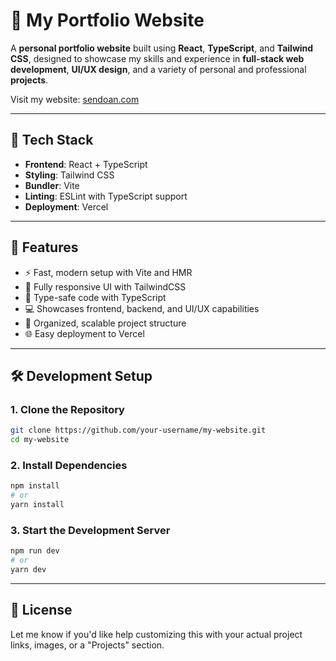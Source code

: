 # 📌 My Portfolio Website

A **personal portfolio website** built using **React**, **TypeScript**, and **Tailwind CSS**, designed to showcase my skills and experience in **full-stack web development**, **UI/UX design**, and a variety of personal and professional **projects**.

Visit my website: [sendoan.com](#https://sendoan.com/)

---

## 🔧 Tech Stack

- **Frontend**: React + TypeScript
- **Styling**: Tailwind CSS
- **Bundler**: Vite
- **Linting**: ESLint with TypeScript support
- **Deployment**: Vercel

---

## 🚀 Features

- ⚡ Fast, modern setup with Vite and HMR
- 🎨 Fully responsive UI with TailwindCSS
- 🧠 Type-safe code with TypeScript
- 💻 Showcases frontend, backend, and UI/UX capabilities
- 📁 Organized, scalable project structure
- 🌐 Easy deployment to Vercel

---

## 🛠 Development Setup

### 1. Clone the Repository

```bash
git clone https://github.com/your-username/my-website.git
cd my-website
```

### 2. Install Dependencies

```bash
npm install
# or
yarn install
```

### 3. Start the Development Server

```bash
npm run dev
# or
yarn dev
```

---

## 📄 License

Let me know if you'd like help customizing this with your actual project links, images, or a "Projects" section.
